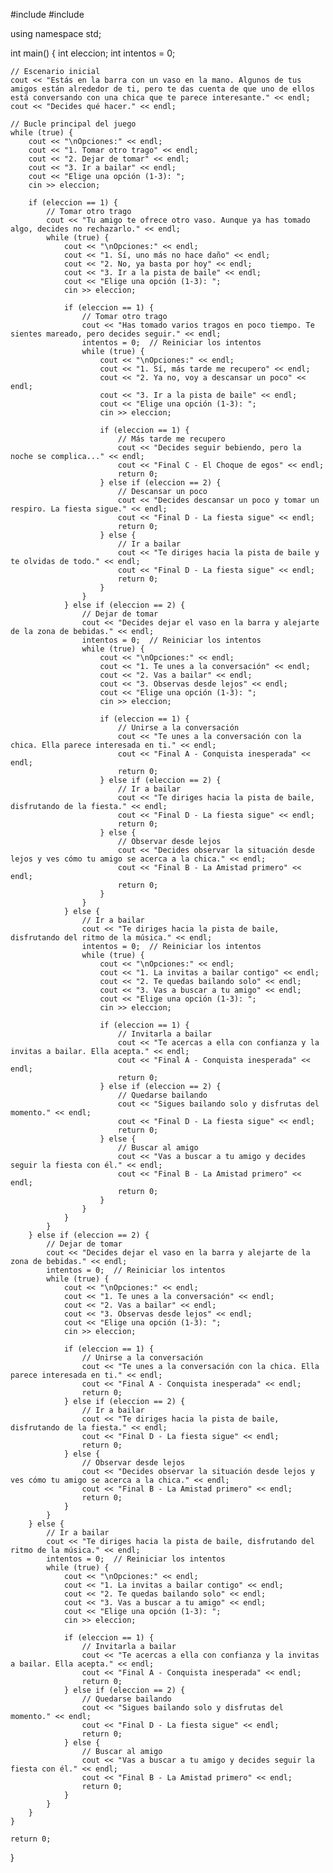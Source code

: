 #include <iostream>
#include <string>

using namespace std;

int main() {
    int eleccion;
    int intentos = 0;
    
    // Escenario inicial
    cout << "Estás en la barra con un vaso en la mano. Algunos de tus amigos están alrededor de ti, pero te das cuenta de que uno de ellos está conversando con una chica que te parece interesante." << endl;
    cout << "Decides qué hacer." << endl;

    // Bucle principal del juego
    while (true) {
        cout << "\nOpciones:" << endl;
        cout << "1. Tomar otro trago" << endl;
        cout << "2. Dejar de tomar" << endl;
        cout << "3. Ir a bailar" << endl;
        cout << "Elige una opción (1-3): ";
        cin >> eleccion;

        if (eleccion == 1) {
            // Tomar otro trago
            cout << "Tu amigo te ofrece otro vaso. Aunque ya has tomado algo, decides no rechazarlo." << endl;
            while (true) {
                cout << "\nOpciones:" << endl;
                cout << "1. Sí, uno más no hace daño" << endl;
                cout << "2. No, ya basta por hoy" << endl;
                cout << "3. Ir a la pista de baile" << endl;
                cout << "Elige una opción (1-3): ";
                cin >> eleccion;

                if (eleccion == 1) {
                    // Tomar otro trago
                    cout << "Has tomado varios tragos en poco tiempo. Te sientes mareado, pero decides seguir." << endl;
                    intentos = 0;  // Reiniciar los intentos
                    while (true) {
                        cout << "\nOpciones:" << endl;
                        cout << "1. Sí, más tarde me recupero" << endl;
                        cout << "2. Ya no, voy a descansar un poco" << endl;
                        cout << "3. Ir a la pista de baile" << endl;
                        cout << "Elige una opción (1-3): ";
                        cin >> eleccion;

                        if (eleccion == 1) {
                            // Más tarde me recupero
                            cout << "Decides seguir bebiendo, pero la noche se complica..." << endl;
                            cout << "Final C - El Choque de egos" << endl;
                            return 0;
                        } else if (eleccion == 2) {
                            // Descansar un poco
                            cout << "Decides descansar un poco y tomar un respiro. La fiesta sigue." << endl;
                            cout << "Final D - La fiesta sigue" << endl;
                            return 0;
                        } else {
                            // Ir a bailar
                            cout << "Te diriges hacia la pista de baile y te olvidas de todo." << endl;
                            cout << "Final D - La fiesta sigue" << endl;
                            return 0;
                        }
                    }
                } else if (eleccion == 2) {
                    // Dejar de tomar
                    cout << "Decides dejar el vaso en la barra y alejarte de la zona de bebidas." << endl;
                    intentos = 0;  // Reiniciar los intentos
                    while (true) {
                        cout << "\nOpciones:" << endl;
                        cout << "1. Te unes a la conversación" << endl;
                        cout << "2. Vas a bailar" << endl;
                        cout << "3. Observas desde lejos" << endl;
                        cout << "Elige una opción (1-3): ";
                        cin >> eleccion;

                        if (eleccion == 1) {
                            // Unirse a la conversación
                            cout << "Te unes a la conversación con la chica. Ella parece interesada en ti." << endl;
                            cout << "Final A - Conquista inesperada" << endl;
                            return 0;
                        } else if (eleccion == 2) {
                            // Ir a bailar
                            cout << "Te diriges hacia la pista de baile, disfrutando de la fiesta." << endl;
                            cout << "Final D - La fiesta sigue" << endl;
                            return 0;
                        } else {
                            // Observar desde lejos
                            cout << "Decides observar la situación desde lejos y ves cómo tu amigo se acerca a la chica." << endl;
                            cout << "Final B - La Amistad primero" << endl;
                            return 0;
                        }
                    }
                } else {
                    // Ir a bailar
                    cout << "Te diriges hacia la pista de baile, disfrutando del ritmo de la música." << endl;
                    intentos = 0;  // Reiniciar los intentos
                    while (true) {
                        cout << "\nOpciones:" << endl;
                        cout << "1. La invitas a bailar contigo" << endl;
                        cout << "2. Te quedas bailando solo" << endl;
                        cout << "3. Vas a buscar a tu amigo" << endl;
                        cout << "Elige una opción (1-3): ";
                        cin >> eleccion;

                        if (eleccion == 1) {
                            // Invitarla a bailar
                            cout << "Te acercas a ella con confianza y la invitas a bailar. Ella acepta." << endl;
                            cout << "Final A - Conquista inesperada" << endl;
                            return 0;
                        } else if (eleccion == 2) {
                            // Quedarse bailando
                            cout << "Sigues bailando solo y disfrutas del momento." << endl;
                            cout << "Final D - La fiesta sigue" << endl;
                            return 0;
                        } else {
                            // Buscar al amigo
                            cout << "Vas a buscar a tu amigo y decides seguir la fiesta con él." << endl;
                            cout << "Final B - La Amistad primero" << endl;
                            return 0;
                        }
                    }
                }
            }
        } else if (eleccion == 2) {
            // Dejar de tomar
            cout << "Decides dejar el vaso en la barra y alejarte de la zona de bebidas." << endl;
            intentos = 0;  // Reiniciar los intentos
            while (true) {
                cout << "\nOpciones:" << endl;
                cout << "1. Te unes a la conversación" << endl;
                cout << "2. Vas a bailar" << endl;
                cout << "3. Observas desde lejos" << endl;
                cout << "Elige una opción (1-3): ";
                cin >> eleccion;

                if (eleccion == 1) {
                    // Unirse a la conversación
                    cout << "Te unes a la conversación con la chica. Ella parece interesada en ti." << endl;
                    cout << "Final A - Conquista inesperada" << endl;
                    return 0;
                } else if (eleccion == 2) {
                    // Ir a bailar
                    cout << "Te diriges hacia la pista de baile, disfrutando de la fiesta." << endl;
                    cout << "Final D - La fiesta sigue" << endl;
                    return 0;
                } else {
                    // Observar desde lejos
                    cout << "Decides observar la situación desde lejos y ves cómo tu amigo se acerca a la chica." << endl;
                    cout << "Final B - La Amistad primero" << endl;
                    return 0;
                }
            }
        } else {
            // Ir a bailar
            cout << "Te diriges hacia la pista de baile, disfrutando del ritmo de la música." << endl;
            intentos = 0;  // Reiniciar los intentos
            while (true) {
                cout << "\nOpciones:" << endl;
                cout << "1. La invitas a bailar contigo" << endl;
                cout << "2. Te quedas bailando solo" << endl;
                cout << "3. Vas a buscar a tu amigo" << endl;
                cout << "Elige una opción (1-3): ";
                cin >> eleccion;

                if (eleccion == 1) {
                    // Invitarla a bailar
                    cout << "Te acercas a ella con confianza y la invitas a bailar. Ella acepta." << endl;
                    cout << "Final A - Conquista inesperada" << endl;
                    return 0;
                } else if (eleccion == 2) {
                    // Quedarse bailando
                    cout << "Sigues bailando solo y disfrutas del momento." << endl;
                    cout << "Final D - La fiesta sigue" << endl;
                    return 0;
                } else {
                    // Buscar al amigo
                    cout << "Vas a buscar a tu amigo y decides seguir la fiesta con él." << endl;
                    cout << "Final B - La Amistad primero" << endl;
                    return 0;
                }
            }
        }
    }

    return 0;
}
